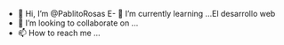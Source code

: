 - 👋 Hi, I’m @PablitoRosas
E- 🌱 I’m currently learning ...El desarrollo web 
- 💞️ I’m looking to collaborate on ...
- 📫 How to reach me ...

<!---
PablitoRosas/PablitoRosas is a ✨ special ✨ repository because its `README.md` (this file) appears on your GitHub profile.
You can click the Preview link to take a look at your changes.
--->
